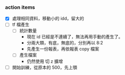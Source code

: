 ### action items
- [x] 處理相同資料，移動小的 idd，留大的
- [ ] tf 檔產生
    - [ ] 統計數量
        - 現在 id 已經是不連續了，無法再用手動的產生了。
        - 分兩大類，有底，無底的，分別再以 8:2
        - 先產生一份報表，再依報表 copy 檔案
    - [ ] 產生檔案
        - 仍然使用 切 z 擴增
- [ ] 開始訓練，從原本的 500，先上顎